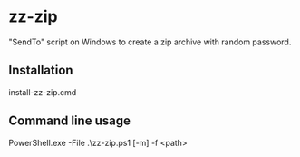 # zz-zip
"SendTo" script on Windows to create a zip archive with random password.

## Installation
install-zz-zip.cmd

## Command line usage
PowerShell.exe -File .\zz-zip.ps1 [-m] -f &lt;path&gt;
